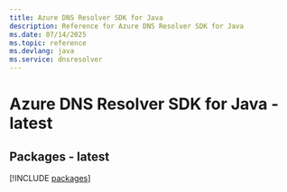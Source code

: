 ```yaml
---
title: Azure DNS Resolver SDK for Java
description: Reference for Azure DNS Resolver SDK for Java
ms.date: 07/14/2025
ms.topic: reference
ms.devlang: java
ms.service: dnsresolver
---
```

# Azure DNS Resolver SDK for Java - latest
## Packages - latest
[!INCLUDE [packages](dns-resolver-index.md)]